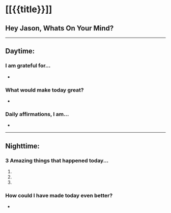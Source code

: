 # [[{{title}}]]

## Hey Jason, Whats On Your Mind? 

---
## Daytime:
### I am grateful for...
- 
### What would make today great?
- 
### Daily affirmations, I am...
- 
---
## Nighttime:
### 3 Amazing things that happened today...
1. 
2. 
3. 
### How could I have made today even better?
- 


